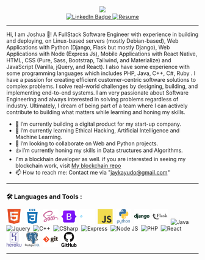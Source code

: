  <div id="header" align="center">
  <img src="https://media.giphy.com/media/M9gbBd9nbDrOTu1Mqx/giphy.gif" width="100"/>
 <div id="badges">
  <a href="https://www.linkedin.com/in/joshua-kelechi-b5912b211/">
    <img src="https://img.shields.io/badge/LinkedIn-blue?style=for-the-badge&logo=linkedin&logoColor=white" alt="LinkedIn Badge"/>
  </a>
  <!-- <a href="https://twitter.com/sirneij">
    <img src="https://img.shields.io/badge/Twitter-blue?style=for-the-badge&logo=twitter&logoColor=white" alt="Twitter Badge"/>
  </a> -->
  <a href="https://joshuaudoportfolio.netlify.app/Joshua's%20CV.pdf">
    <img src="https://img.shields.io/badge/Resume-172B4D?style=for-the-badge&logo=Opsgenie&logoColor=white" alt="Resume" />
  </a>
</div>

</div>

--- 
 Hi, I am Joshua 👋! A FullStack Software Engineer with experience in building and deploying, on Linux-based servers (mostly Debian-based), Web Applications with Python (Django, Flask but mostly Django), Web Applications with Node (Express Js), Mobile Applications with React Native, HTML, CSS (Pure, Sass, Bootstrap, Tailwind, and Materialize) and JavaScript (Vanilla, jQuery, and React). I also have some experience with some programming languages which includes PHP, Java, C++, C#, Ruby . I have a passion for creating efficient customer-centric software solutions to complex problems. I solve real-world challenges by designing, building, and implementing end-to-end systems. I am very passionate about Software Engineering and always interested in solving problems regardless of industry. Ultimately, I dream of being part of a team where I can actively contribute to building what matters while learning and honing my skills.
- 🔭 I’m currently building a digital product for my start-up company.
- 🌱 I’m currently learning Ethical Hacking, Artificial Intelligence and Machine Learning.
- 👯 I’m looking to collaborate on Web and Python projects.
- 👍 I’m currently honing my skills in Data structures and Algorithms.
- I'm a blockhain developer as well. if you are interested in seeing my blockchain work, visit <a href="https://github.com/codebestia">My blockchain repo</a>
- 📫 How to reach me: Contact me via "jaykayudo@gmail.com"
---
### :hammer_and_wrench: Languages and Tools :
<div>
 <img src="https://github.com/devicons/devicon/blob/master/icons/html5/html5-original.svg" title="HTML5" alt="HTML" width="40" height="40"/>&nbsp;
 <img src="https://github.com/devicons/devicon/blob/master/icons/css3/css3-plain-wordmark.svg"  title="CSS3" alt="CSS" width="40" height="40"/>&nbsp;
 <img src="https://github.com/devicons/devicon/blob/master/icons/sass/sass-original.svg"  title="Sass" alt="Sass" width="40" height="40"/>&nbsp;
 <img src="https://github.com/devicons/devicon/blob/master/icons/bootstrap/bootstrap-original.svg"  title="Bootstrap" alt="Bootstrap" width="40" height="40"/>&nbsp;
 <img src="https://github.com/devicons/devicon/blob/master/icons/tailwindcss/tailwindcss-original-wordmark.svg"  title="Tailwindcss" alt="Tailwindcss" width="40" height="40"/>&nbsp;
 <img src="https://github.com/devicons/devicon/blob/master/icons/javascript/javascript-original.svg" title="JavaScript" alt="JavaScript" width="40" height="40"/>&nbsp;
 <img src="https://github.com/devicons/devicon/blob/master/icons/python/python-original-wordmark.svg" title="Python" alt="Python" width="40" height="40"/>&nbsp;
  <img src="https://github.com/devicons/devicon/blob/master/icons/django/django-plain-wordmark.svg" title="Django" alt="Django" width="40" height="40"/>&nbsp;
  <img src="https://github.com/devicons/devicon/blob/master/icons/flask/flask-original-wordmark.svg" title="Flask" alt="Flask" width="40" height="40"/>&nbsp;
  <img src="https://cdn.jsdelivr.net/gh/devicons/devicon/icons/java/java-original.svg" title="Java" alt="Java" width="40" height="40" />&nbsp;
  <img src="https://cdn.jsdelivr.net/gh/devicons/devicon/icons/jquery/jquery-original.svg" title="Jquery" alt="Jquery" width="40" height="40" />&nbsp;
  <img src="https://cdn.jsdelivr.net/gh/devicons/devicon/icons/cplusplus/cplusplus-original.svg" title="C++" alt="C++" width="40" height="40" />&nbsp;
  <img src="https://cdn.jsdelivr.net/gh/devicons/devicon/icons/csharp/csharp-original.svg" title="CSharp" alt="CSharp" width="40" height="40" />&nbsp;
<img src="https://cdn.jsdelivr.net/gh/devicons/devicon/icons/express/express-original.svg" title="Express" alt="Express" width="40" height="40" />&nbsp;
<img src="https://cdn.jsdelivr.net/gh/devicons/devicon/icons/nodejs/nodejs-plain-wordmark.svg" title="Node JS" alt="Node JS" width="40" height="40" />&nbsp;
  <img src="https://cdn.jsdelivr.net/gh/devicons/devicon/icons/php/php-original.svg" title="PHP" alt="PHP" width="40" height="40" />&nbsp;
   <img src="https://cdn.jsdelivr.net/gh/devicons/devicon/icons/react/react-original-wordmark.svg" title="React" alt="React" width="40" height="40" />&nbsp;
 <img src="https://github.com/devicons/devicon/blob/master/icons/heroku/heroku-original-wordmark.svg" title="Heroku" alt="Heroku" width="40" height="40"/>&nbsp;
  <img src="https://github.com/devicons/devicon/blob/master/icons/postgresql/postgresql-original-wordmark.svg" title="PostgreSQL"  alt="PostgreSQL" width="40" height="40"/>&nbsp;
 <img src="https://github.com/devicons/devicon/blob/master/icons/git/git-original-wordmark.svg" title="Git" alt="Git" width="40" height="40"/>&nbsp;
 <img src="https://github.com/devicons/devicon/blob/master/icons/github/github-original-wordmark.svg" title="Github" alt="Github" width="40" height="40"/>
</div>

---
